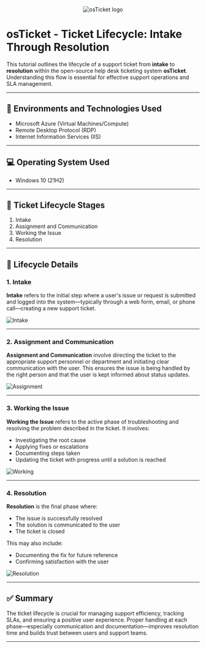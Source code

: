 <p align="center">
  <img src="https://i.imgur.com/Clzj7Xs.png" alt="osTicket logo"/>
</p>

# osTicket - Ticket Lifecycle: Intake Through Resolution

This tutorial outlines the lifecycle of a support ticket from **intake** to **resolution** within the open-source help desk ticketing system **osTicket**. Understanding this flow is essential for effective support operations and SLA management.

---

## 🧰 Environments and Technologies Used

- Microsoft Azure (Virtual Machines/Compute)
- Remote Desktop Protocol (RDP)
- Internet Information Services (IIS)

---

## 💻 Operating System Used

- Windows 10 (21H2)

---

## 🔄 Ticket Lifecycle Stages

1. Intake  
2. Assignment and Communication  
3. Working the Issue  
4. Resolution

---

## 🧩 Lifecycle Details

### 1. Intake

**Intake** refers to the initial step where a user's issue or request is submitted and logged into the system—typically through a web form, email, or phone call—creating a new support ticket.

![Intake](https://github.com/user-attachments/assets/b2f1e63d-37e0-408d-8320-46a7861a31ce)

---

### 2. Assignment and Communication

**Assignment and Communication** involve directing the ticket to the appropriate support personnel or department and initiating clear communication with the user. This ensures the issue is being handled by the right person and that the user is kept informed about status updates.

![Assignment](https://github.com/user-attachments/assets/e84bf5b1-11f3-4293-8ddf-2b9cbe73a6b2)

---

### 3. Working the Issue

**Working the Issue** refers to the active phase of troubleshooting and resolving the problem described in the ticket. It involves:
- Investigating the root cause
- Applying fixes or escalations
- Documenting steps taken
- Updating the ticket with progress until a solution is reached

![Working](https://github.com/user-attachments/assets/6f83a818-19b1-4d4b-9909-c1299aded471)

---

### 4. Resolution

**Resolution** is the final phase where:
- The issue is successfully resolved
- The solution is communicated to the user
- The ticket is closed

This may also include:
- Documenting the fix for future reference
- Confirming satisfaction with the user

![Resolution](https://github.com/user-attachments/assets/900d81b8-9971-4f25-89a5-47ae241e9328)

---

## ✅ Summary

The ticket lifecycle is crucial for managing support efficiency, tracking SLAs, and ensuring a positive user experience. Proper handling at each phase—especially communication and documentation—improves resolution time and builds trust between users and support teams.

---
